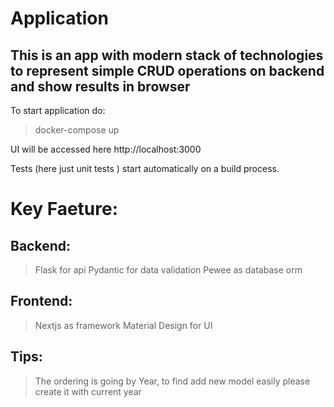 # Application 

## This is an app with modern stack of technologies to represent simple CRUD operations on backend and show results in browser

To start application do:

> docker-compose up

UI will be accessed here http://localhost:3000

Tests (here just unit tests ) start automatically on a build process.

# Key Faeture:
## Backend:
>  Flask for api
>  Pydantic for data validation
>  Pewee as database orm

## Frontend:
>  Nextjs as framework 
>  Material Design for UI

## Tips:
> The ordering is going by Year, to find add new model easily please create it with current year
